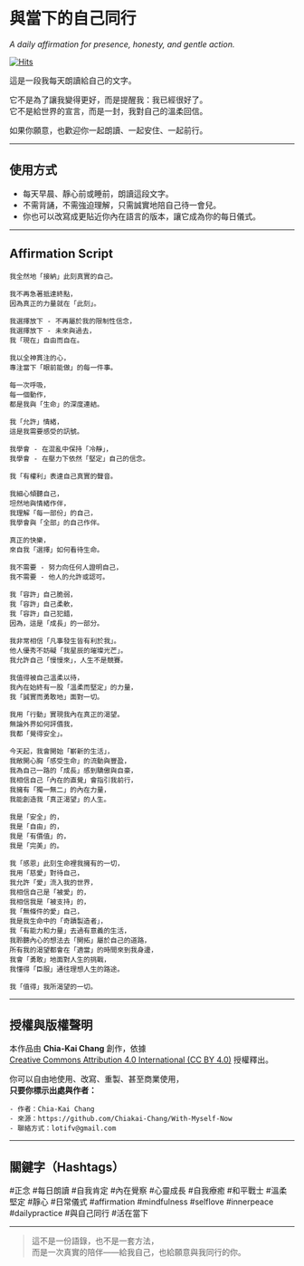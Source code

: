 # 與當下的自己同行  
*A daily affirmation for presence, honesty, and gentle action.*

[![Hits](https://hits.sh/github.com/Chiakai-Chang/With-Myself-Now.svg?label=%E7%80%8F%E8%A6%BD%E4%BA%BA%E6%AC%A1%2FHITS)](https://hits.sh/github.com/Chiakai-Chang/With-Myself-Now/)

這是一段我每天朗讀給自己的文字。

它不是為了讓我變得更好，而是提醒我：我已經很好了。  
它不是給世界的宣言，而是一封，我對自己的溫柔回信。

如果你願意，也歡迎你一起朗讀、一起安住、一起前行。

---

## 使用方式

- 每天早晨、靜心前或睡前，朗讀這段文字。
- 不需背誦，不需強迫理解，只需誠實地陪自己待一會兒。
- 你也可以改寫成更貼近你內在語言的版本，讓它成為你的每日儀式。

---

## Affirmation Script

```
我全然地「接納」此刻真實的自己。

我不再急著抵達終點， 
因為真正的力量就在「此刻」。 

我選擇放下 - 不再屬於我的限制性信念， 
我選擇放下 - 未來與過去，
我「現在」自由而自在。

我以全神貫注的心， 
專注當下「眼前能做」的每一件事。

每一次呼吸，
每一個動作，
都是我與「生命」的深度連結。

我「允許」情緒，
這是我需要感受的訊號。

我學會 - 在混亂中保持「冷靜」，
我學會 - 在壓力下依然「堅定」自己的信念。

我「有權利」表達自己真實的聲音。

我細心傾聽自己，
坦然地與情緒作伴，
我理解「每一部份」的自己，
我學會與「全部」的自己作伴。
 
真正的快樂， 
來自我「選擇」如何看待生命。
 
我不需要 - 努力向任何人證明自己， 
我不需要 - 他人的允許或認可。

我「容許」自己脆弱， 
我「容許」自己柔軟，
我「容許」自己犯錯， 
因為，這是「成長」的一部分。

我非常相信「凡事發生皆有利於我」。
他人優秀不妨礙「我星辰的璀璨光芒」。
我允許自己「慢慢來」，人生不是競賽。

我值得被自己溫柔以待，
我內在始終有一股「溫柔而堅定」的力量，
我「誠實而勇敢地」面對一切。

我用「行動」實現我內在真正的渴望。 
無論外界如何評價我，
我都「覺得安全」。

今天起，我會開始「嶄新的生活」，
我敞開心胸「感受生命」的流動與豐盈，
我為自己一路的「成長」感到驕傲與自豪，
我相信自己「內在的直覺」會指引我前行，
我擁有「獨一無二」的內在力量， 
我能創造我「真正渴望」的人生。

我是「安全」的，
我是「自由」的，
我是「有價值」的，
我是「完美」的。

我「感恩」此刻生命裡我擁有的一切， 
我用「慈愛」對待自己，
我允許「愛」流入我的世界，
我相信自己是「被愛」的，
我相信我是「被支持」的， 
我「無條件的愛」自己，
我是我生命中的「奇蹟製造者」，
我「有能力和力量」去過有意義的生活，
我聆聽內心的想法去「開拓」屬於自己的道路，
所有我的渴望都會在「適當」的時間來到我身邊，
我會「勇敢」地面對人生的挑戰，
我懂得「臣服」通往理想人生的路途。

我「值得」我所渴望的一切。
```

---

## 授權與版權聲明

本作品由 **Chia-Kai Chang** 創作，依據  
[Creative Commons Attribution 4.0 International (CC BY 4.0)](https://creativecommons.org/licenses/by/4.0/deed.zh_TW) 授權釋出。

你可以自由地使用、改寫、重製、甚至商業使用，  
**只要你標示出處與作者：**
```
- 作者：Chia-Kai Chang  
- 來源：https://github.com/Chiakai-Chang/With-Myself-Now 
- 聯絡方式：lotifv@gmail.com
```

---

## 關鍵字（Hashtags）

#正念 #每日朗讀 #自我肯定 #內在覺察 #心靈成長 #自我療癒
#和平戰士 #溫柔堅定 #靜心 #日常儀式 #affirmation #mindfulness
#selflove #innerpeace #dailypractice #與自己同行 #活在當下

---

> 這不是一份語錄，也不是一套方法，  
> 而是一次真實的陪伴——給我自己，也給願意與我同行的你。
